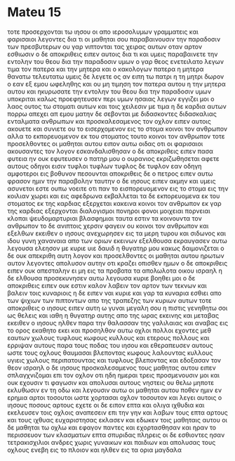 # Mateu 15
τοτε προσερχονται τω ιησου οι απο ιεροσολυμων γραμματεις και φαρισαιοι λεγοντες
δια τι οι μαθηται σου παραβαινουσιν την παραδοσιν των πρεσβυτερων ου γαρ νιπτονται τας χειρας αυτων οταν αρτον εσθιωσιν
ο δε αποκριθεις ειπεν αυτοις δια τι και υμεις παραβαινετε την εντολην του θεου δια την παραδοσιν υμων
ο γαρ θεος ενετειλατο λεγων τιμα τον πατερα και την μητερα και ο κακολογων πατερα η μητερα θανατω τελευτατω
υμεις δε λεγετε ος αν ειπη τω πατρι η τη μητρι δωρον ο εαν εξ εμου ωφεληθης και ου μη τιμηση τον πατερα αυτου η την μητερα αυτου
και ηκυρωσατε την εντολην του θεου δια την παραδοσιν υμων
υποκριται καλως προεφητευσεν περι υμων ησαιας λεγων
εγγιζει μοι ο λαος ουτος τω στοματι αυτων και τοις χειλεσιν με τιμα η δε καρδια αυτων πορρω απεχει απ εμου
ματην δε σεβονται με διδασκοντες διδασκαλιας ενταλματα ανθρωπων
και προσκαλεσαμενος τον οχλον ειπεν αυτοις ακουετε και συνιετε
ου το εισερχομενον εις το στομα κοινοι τον ανθρωπον αλλα το εκπορευομενον εκ του στοματος τουτο κοινοι τον ανθρωπον
τοτε προσελθοντες οι μαθηται αυτου ειπον αυτω οιδας οτι οι φαρισαιοι ακουσαντες τον λογον εσκανδαλισθησαν
ο δε αποκριθεις ειπεν πασα φυτεια ην ουκ εφυτευσεν ο πατηρ μου ο ουρανιος εκριζωθησεται
αφετε αυτους οδηγοι εισιν τυφλοι τυφλων τυφλος δε τυφλον εαν οδηγη αμφοτεροι εις βοθυνον πεσουνται
αποκριθεις δε ο πετρος ειπεν αυτω φρασον ημιν την παραβολην ταυτην
ο δε ιησους ειπεν ακμην και υμεις ασυνετοι εστε
ουπω νοειτε οτι παν το εισπορευομενον εις το στομα εις την κοιλιαν χωρει και εις αφεδρωνα εκβαλλεται
τα δε εκπορευομενα εκ του στοματος εκ της καρδιας εξερχεται κακεινα κοινοι τον ανθρωπον
εκ γαρ της καρδιας εξερχονται διαλογισμοι πονηροι φονοι μοιχειαι πορνειαι κλοπαι ψευδομαρτυριαι βλασφημιαι
ταυτα εστιν τα κοινουντα τον ανθρωπον το δε ανιπτοις χερσιν φαγειν ου κοινοι τον ανθρωπον
και εξελθων εκειθεν ο ιησους ανεχωρησεν εις τα μερη τυρου και σιδωνος
και ιδου γυνη χαναναια απο των οριων εκεινων εξελθουσα εκραυγασεν αυτω λεγουσα ελεησον με κυριε υιε δαυιδ η θυγατηρ μου κακως δαιμονιζεται
ο δε ουκ απεκριθη αυτη λογον και προσελθοντες οι μαθηται αυτου ηρωτων αυτον λεγοντες απολυσον αυτην οτι κραζει οπισθεν ημων
ο δε αποκριθεις ειπεν ουκ απεσταλην ει μη εις τα προβατα τα απολωλοτα οικου ισραηλ
η δε ελθουσα προσεκυνησεν αυτω λεγουσα κυριε βοηθει μοι
ο δε αποκριθεις ειπεν ουκ εστιν καλον λαβειν τον αρτον των τεκνων και βαλειν τοις κυναριοις
η δε ειπεν ναι κυριε και γαρ τα κυναρια εσθιει απο των ψιχιων των πιπτοντων απο της τραπεζης των κυριων αυτων
τοτε αποκριθεις ο ιησους ειπεν αυτη ω γυναι μεγαλη σου η πιστις γενηθητω σοι ως θελεις και ιαθη η θυγατηρ αυτης απο της ωρας εκεινης
και μεταβας εκειθεν ο ιησους ηλθεν παρα την θαλασσαν της γαλιλαιας και αναβας εις το ορος εκαθητο εκει
και προσηλθον αυτω οχλοι πολλοι εχοντες μεθ εαυτων χωλους τυφλους κωφους κυλλους και ετερους πολλους και ερριψαν αυτους παρα τους ποδας του ιησου και εθεραπευσεν αυτους
ωστε τους οχλους θαυμασαι βλεποντας κωφους λαλουντας κυλλους υγιεις χωλους περιπατουντας και τυφλους βλεποντας και εδοξασαν τον θεον ισραηλ
ο δε ιησους προσκαλεσαμενος τους μαθητας αυτου ειπεν σπλαγχνιζομαι επι τον οχλον οτι ηδη ημεραι τρεις προσμενουσιν μοι και ουκ εχουσιν τι φαγωσιν και απολυσαι αυτους νηστεις ου θελω μηποτε εκλυθωσιν εν τη οδω
και λεγουσιν αυτω οι μαθηται αυτου ποθεν ημιν εν ερημια αρτοι τοσουτοι ωστε χορτασαι οχλον τοσουτον
και λεγει αυτοις ο ιησους ποσους αρτους εχετε οι δε ειπον επτα και ολιγα ιχθυδια
και εκελευσεν τοις οχλοις αναπεσειν επι την γην
και λαβων τους επτα αρτους και τους ιχθυας ευχαριστησας εκλασεν και εδωκεν τοις μαθηταις αυτου οι δε μαθηται τω οχλω
και εφαγον παντες και εχορτασθησαν και ηραν το περισσευον των κλασματων επτα σπυριδας πληρεις
οι δε εσθιοντες ησαν τετρακισχιλιοι ανδρες χωρις γυναικων και παιδιων
και απολυσας τους οχλους ενεβη εις το πλοιον και ηλθεν εις τα ορια μαγδαλα
